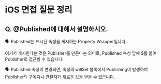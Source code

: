 # iOS 면접 질문 정리

## Q. @Published에 대해서 설명하시오.

🗣️ Published는 표시된 속성을 게시하는 Property Wrapper입니다.

여기서 게시한다는 것은 Publisher를 만든다는 의미로, Published 속성 앞에 $를 붙여 Publisher로 접근할 수 있습니다.

🗣️ Published 속성이 변경되면, 속성의 willSet 블록에서 Publishing이 발생하여 Publisher의 구독자나 관찰자가 새로운 값을 받을 수 있습니다.
